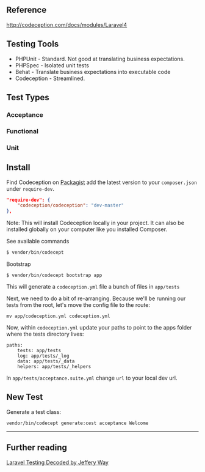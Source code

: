 ## Reference

http://codeception.com/docs/modules/Laravel4


## Testing Tools
+ PHPUnit - Standard. Not good at translating business expectations.
+ PHPSpec - Isolated unit tests
+ Behat - Translate business expectations into executable code
+ Codeception - Streamlined. 


## Test Types
### Acceptance

### Functional

### Unit



## Install
Find Codeception on [Packagist](http://packagist.org) add the latest version to your `composer.json` under `require-dev`.
	
```json
"require-dev": {
	"codeception/codeception": "dev-master"
},
``` 

Note: This will install Codeception locally in your project. It can also be installed globally on your computer like you installed Composer.

See available commands

```bash
$ vendor/bin/codecept
```
	
Bootstrap

```
$ vendor/bin/codecept bootstrap app
```

This will generate a `codeception.yml` file a bunch of files in `app/tests`

Next, we need to do a bit of re-arranging. Because we'll be running our tests from the root, let's move the config file to the route:

	mv app/codeception.yml codeception.yml
	
Now, within `codeception.yml` update your paths to point to the apps folder where the tests directory lives:

	paths:
		tests: app/tests
		log: app/tests/_log
		data: app/tests/_data
		helpers: app/tests/_helpers

In `app/tests/acceptance.suite.yml` change `url` to your local dev url.


## New Test

Generate a test class:

	vendor/bin/codecept generate:cest acceptance Welcome


---


## Further reading

[Laravel Testing Decoded by Jeffery Way](http://www.amazon.com/Laravel-Testing-Decoded-Jeffrey-Way-ebook/dp/B00D8O19O6/ref=sr_1_1?ie=UTF8&qid=1406620301&sr=8-1&keywords=laravel+testing)